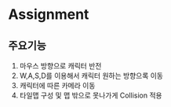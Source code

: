 # Assignment
## 주요기능

1. 마우스 방향으로 캐릭터 반전
2. W,A,S,D를 이용해서 캐릭터 원하는 방향으록 이동
3. 캐릭터에 따른 카메라 이동
4. 타일맵 구성 및 맵 밖으로 못나가게 Collision 적용
   
